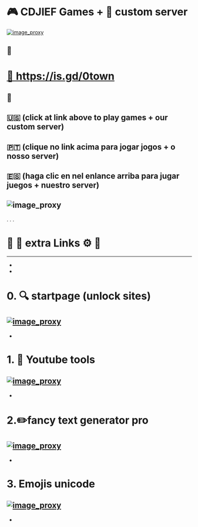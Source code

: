 # 🎮 CDJIEF Games + 🍎 custom server 

<a href="http://cdjief.ooguy.com:8090/">![image_proxy](https://i.postimg.cc/1XRFz5d1/cdjieftown.png)</a>


📌 
--------------

<body>
 <h1><a href="https://0123jogos.webnode.com" rel="nofollow" target="_blank">🔗 https://is.gd/0town</a></h1>
 </body>

📌 
--------------


🇺🇸  (click at link above to play games + our custom server) 
-
🇵🇹  (clique no link acima para jogar jogos + o nosso server) 
-
🇪🇸  (haga clic en nel enlance arriba para jugar juegos + nuestro server)
-


 ![image_proxy](https://i.postimg.cc/kM8ZdK8s/gtl.png)
 -
 .
 .
 .
 #  <h1>🔗 🦜 extra Links ⚙️ 🔨</h1>
 ----------------
-
-
# 0. 🔍 startpage (unlock sites)

<a href="https://startpage.com">![image_proxy](https://icons.iconarchive.com/icons/aha-soft/free-global-security/128/Global-Network-icon.png)</a>
-
-
# 1. 🎈 Youtube tools

<a href="https://cdjief.webnode.com/ytferramentas">![image_proxy](https://icons.iconarchive.com/icons/guillendesign/variations-3/128/Youtube-icon.png)</a>
-
-
# 2.✏️fancy text generator pro

<a href="https://cdjief.github.io/apps/textogerador">![image_proxy](https://icons.iconarchive.com/icons/emoopo/darktheme-folder/128/Folder-Text-Fonts-icon.png)</a>
-
-
# 3. Emojis unicode

<a href="https://cdjief.php1h.com/viewtopic.php?f=300&t=4811">![image_proxy](https://icons.iconarchive.com/icons/designbolts/religious-symbol/128/Raelian-symbol-icon.png)</a>
-
-

